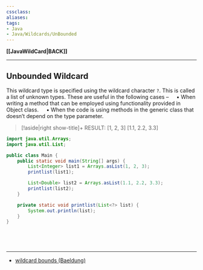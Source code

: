 ```yaml
---
cssclass:
aliases:
tags:
- Java
- Java/Wildcards/UnBounded
---
```

**[[JavaWildCard|BACK]]**

---
## Unbounded Wildcard
This wildcard type is specified using the wildcard character `?`. This is called a list of unknown types. These are useful in the following cases –
$\quad$▪ When writing a method that can be employed using functionality provided in Object class.
$\quad$▪ When the code is using methods in the generic class that doesn’t depend on the type parameter.

>[!aside|right show-title]+ RESULT:
> \[1, 2, 3]
> \[1.1, 2.2, 3.3]

```java
import java.util.Arrays;
import java.util.List;

public class Main {
    public static void main(String[] args) {
        List<Integer> list1 = Arrays.asList(1, 2, 3);
        printlist(list1);

        List<Double> list2 = Arrays.asList(1.1, 2.2, 3.3);
        printlist(list2);
    }

    private static void printlist(List<?> list) {
        System.out.println(list);
    }
}
```

<br>

# 
---
- [wildcard bounds (Baeldung)](https://www.baeldung.com/java-generics-type-parameter-vs-wildcard#bounds)